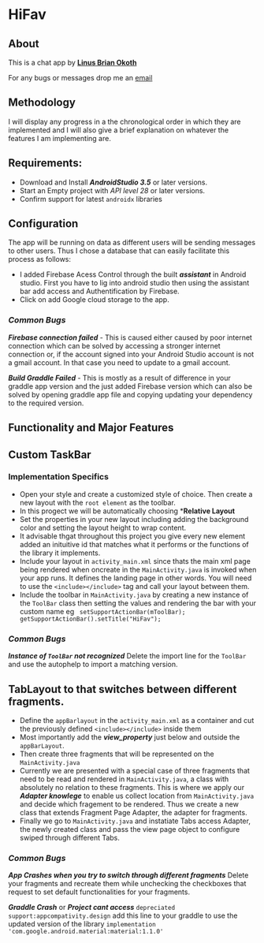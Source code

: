 # HiFav

## About
This is a chat app by [**Linus Brian Okoth**](https://www.linkedin.com/in/linus-okoth-273b12143/)

For any bugs or messages drop me an [email](brianlinus1753@gmail.com)

## Methodology
I will display any progress in a the chronological order in which they are implemented and I will also give a brief explanation on
whatever the features I am implementing are.

## Requirements:
- Download and Install ***AndroidStudio 3.5*** or later versions.
- Start an Empty project with _API level 28_ or later versions.
- Confirm support for latest ```androidx``` libraries

## Configuration
The app will be running on data as different users will be sending messages to other users. Thus I chose a database that can easily
facilitate this process as follows: 
-  I added Firebase Acess Control through the built ***assistant*** in Android studio. First you have to lig into android studio
then using the assistant bar add access and Authentification by Firebase.
- Click on add Google cloud storage to the app. 

### _Common Bugs_ 
***Firebase connection failed*** - This is caused either caused by poor internet connection which can be solved by accessing a stronger 
internet connection or, if the account signed into your Android Studio account is not a gmail account. In that case you need to update
to a gmail account. 

***Build Graddle Failed*** - This is mostly as a result of difference in your graddle app version and the just added Firebase version
which can also be solved by opening graddle app file and copying updating your dependency to the required version.

## Functionality and Major Features

## Custom TaskBar

### Implementation Specifics
-  Open your style and create a customized style of choice. Then create a new layout with the ```root element``` as the toolbar.
- In this progect we will be automatically choosing ***Relative Layout**
-  Set the properties in your new layout including adding the background color and setting the layout height to wrap content.
- It advisable thgat throughout this project you give every new element added an inituitive id that matches what it performs or
the functions of the library it implements.
- Include your layout in ```activity_main.xml``` since thats the main xml page being rendered when oncreate in the
```MainActivity.java``` is invoked when your app runs. It defines the landing page in other words. You will need to
use the ```<include></include>``` tag and call your layout between them.
- Include the toolbar in  ```MainActivity.java``` by creating a new instance of the ```ToolBar``` class then setting the values
and rendering the bar with your custom name eg  ```
        setSupportActionBar(mToolBar);
        getSupportActionBar().setTitle("HiFav");```

### _Common Bugs_
***Instance of ```ToolBar``` not recognized*** Delete the import line for the ```ToolBar``` and use the autophelp to import
a matching version.

## TabLayout to that switches between different fragments.
-  Define the ```appBarlayout``` in the ```activity_main.xml``` as a container and cut the previously defined ```<include></include>```
inside them
- Most importantly add the ***view_property*** just below and outside the ```appBarLayout```. 
- Then create three fragments that will be represented on the ```MainActivity.java```
- Currently we are presented with a special case of three fragments that need to be read and rendered in ```MainActivity.java```, a 
class with absolutely no relation to these fragments. This is where we apply our ***Adapter knowlege*** to enable us collect location
from ```MainActivity.java``` and decide which fragement to be rendered. Thus we create a new class that extends Fragment Page Adapter,
the adapter for fragments. 
- Finally we go to ```MainActivity.java``` and instatiate Tabs access Adapter, the newly created class and pass the view page object
to configure swiped through different Tabs.

### _Common Bugs_
***App Crashes when you try to switch through different fragments*** Delete your fragments and recreate them while unchecking the 
checkboxes that request to set default functionalities for your fragments.

***Graddle Crash*** or ***Project cant access*** ```depreciated support:appcompativity.design``` add this line to your graddle
to use the updated version of the library ```implementation 'com.google.android.material:material:1.1.0'```
